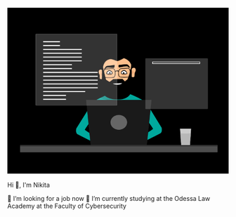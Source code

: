![Header](https://github.com/Overlord228-png/Overlord228-png/blob/main/assets/81178b47a8598f0c81c4799f2cdd4057.gif)

Hi 👋, I'm Nikita

🔭 I’m looking for a job now
🌱 I’m currently studying at the Odessa Law Academy at the Faculty of Cybersecurity